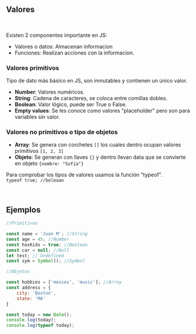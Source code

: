 ## Valores
<br>

Existen 2 componentes importante en JS:
- Valores o datos: Almacenan informacion 
- Funciones: Realizan acciones con la informacion.

### Valores primitivos

Tipo de dato más básico en JS, son inmutables y contienen un único valor.

- **Number**: Valores numéricos.
- **String**: Cadena de caracteres, se coloca entre comillas dobles.
- **Boolean**: Valor lógico, puede ser True o False.
- **Empty values**: Se les conoce como valores "placeholder" pero son para variables sin valor.

### Valores no primitivos o tipo de objetos

- **Array**: Se genera con corchetes `[]` los cuales dentro ocupan valores primitivos `[1, 2, 3]`
- **Objeto**: Se generan con llaves `{}` y dentro llevan data que se convierte en objeto `{nombre: "Sofía"}`


Para comprobar los tipos de valores usamos la función "typeof". 
<br>
`typeof true; //boleaan`

<br>

## Ejemplos
 
```jsx
//Primitivos

const name = 'Juan M'; //String
const age = 45; //Number
const hasKids = true; //Boolean
const car = null; //Null
let test; // Undefined
const sym = Symbol(); //Symbol

//Objetos

const hobbies = ['movies', 'music']; //Array
const address = {
    city: 'Boston',
    state: 'MA'
}

const today = new Date();
console.log(today);
console.log(typeof today);
```